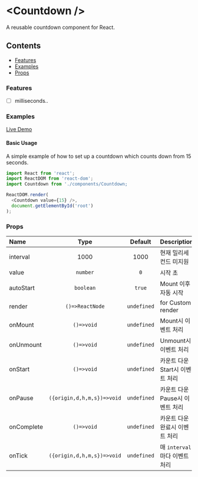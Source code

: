 # &lt;Countdown /&gt;
A reusable countdown component for React.

## Contents

- [Features](#features)
- [Examples](#examples)
- [Props](#props)

### Features

- [ ] milliseconds..


### Examples
[Live Demo](https://codesandbox.io/s/silly-voice-d2efo)

#### Basic Usage
A simple example of how to set up a countdown which counts down from 15 seconds.

```js
import React from 'react';
import ReactDOM from 'react-dom';
import Countdown from './components/Countdown;

ReactDOM.render(
  <Countdown value={15} />,
  document.getElementById('root')
);
```


### Props

|Name|Type|Default|Description|
|:--|:--:|:-----:|:-----------|
|interval|1000|1000|현재 밀리세컨드 미지원|
|value|`number`|`0`|시작 초|
|autoStart|`boolean`|`true`|Mount 이후 자동 시작|
|render|`()=>ReactNode`|`undefined`|for Custom render|
|onMount|`()=>void`|`undefined`|Mount시 이벤트 처리|
|onUnmount|`()=>void`|`undefined`|Unmount시 이벤트 처리|
|onStart|`()=>void`|`undefined`|카운트 다운 Start시 이벤트 처리|
|onPause|`({origin,d,h,m,s})=>void`|`undefined`|카운트 다운 Pause시 이벤트 처리|
|onComplete|`()=>void`|`undefined`|카운트 다운 완료시 이벤트 처리|
|onTick|`({origin,d,h,m,s})=>void`|`undefined`|매 `interval`마다 이벤트 처리|
